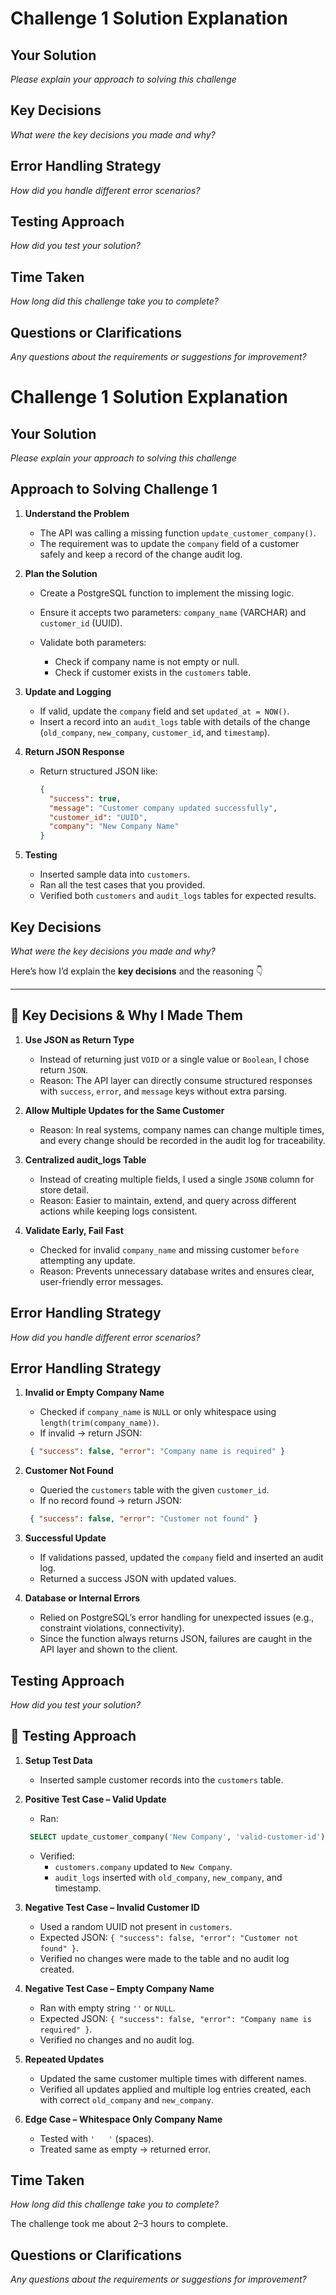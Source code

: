 # Challenge 1 Solution Explanation

## Your Solution
*Please explain your approach to solving this challenge*

## Key Decisions
*What were the key decisions you made and why?*

## Error Handling Strategy
*How did you handle different error scenarios?*

## Testing Approach
*How did you test your solution?*

## Time Taken
*How long did this challenge take you to complete?*

## Questions or Clarifications
*Any questions about the requirements or suggestions for improvement?*
# Challenge 1 Solution Explanation

## Your Solution
*Please explain your approach to solving this challenge*

## Approach to Solving Challenge 1

1. **Understand the Problem**

   * The API was calling a missing function `update_customer_company()`.
   * The requirement was to update the `company` field of a customer safely and keep a record of the change audit log.

2. **Plan the Solution**

   * Create a PostgreSQL function to implement the missing logic.
   * Ensure it accepts two parameters: `company_name` (VARCHAR) and `customer_id` (UUID).
   * Validate both parameters:

     * Check if company name is not empty or null.
     * Check if customer exists in the `customers` table.

3. **Update and Logging**

   * If valid, update the `company` field and set `updated_at = NOW()`.
   * Insert a record into an `audit_logs` table with details of the change (`old_company`, `new_company`, `customer_id`, and `timestamp`).

4. **Return JSON Response**

   * Return structured JSON like:

     ```json
     {
       "success": true,
       "message": "Customer company updated successfully",
       "customer_id": "UUID",
       "company": "New Company Name"
     }
     ```

5. **Testing**

   * Inserted sample data into `customers`.
   * Ran all the test cases that you provided.
   * Verified both `customers` and `audit_logs` tables for expected results.

## Key Decisions
*What were the key decisions you made and why?*

Here’s how I’d explain the **key decisions** and the reasoning 👇

---

## 🔑 Key Decisions & Why I Made Them

1. **Use JSON as Return Type**

   * Instead of returning just `VOID` or a single value or `Boolean`, I chose return `JSON`.
   * Reason: The API layer can directly consume structured responses with `success`, `error`, and `message` keys without extra parsing.

2. **Allow Multiple Updates for the Same Customer**

   * Reason: In real systems, company names can change multiple times, and every change should be recorded in the audit log for traceability.

3. **Centralized audit_logs Table**

   * Instead of creating multiple fields, I used a single `JSONB` column for store detail.
   * Reason: Easier to maintain, extend, and query across different actions while keeping logs consistent.

4. **Validate Early, Fail Fast**

   * Checked for invalid `company_name` and missing customer `before` attempting any update.
   * Reason: Prevents unnecessary database writes and ensures clear, user-friendly error messages.


## Error Handling Strategy
*How did you handle different error scenarios?*

##  Error Handling Strategy

1. **Invalid or Empty Company Name**

   * Checked if `company_name` is `NULL` or only whitespace using `length(trim(company_name))`.
   * If invalid → return JSON:

    ```json
     { "success": false, "error": "Company name is required" }
    ```

2. **Customer Not Found**

   * Queried the `customers` table with the given `customer_id`.
   * If no record found → return JSON:

    ```json
     { "success": false, "error": "Customer not found" }
    ```

3. **Successful Update**

   * If validations passed, updated the `company` field and inserted an audit log.
   * Returned a success JSON with updated values.

4. **Database or Internal Errors**

   * Relied on PostgreSQL’s error handling for unexpected issues (e.g., constraint violations, connectivity).
   * Since the function always returns JSON, failures are caught in the API layer and shown to the client.


## Testing Approach
*How did you test your solution?*


## 🧪 Testing Approach  

1. **Setup Test Data**  
   - Inserted sample customer records into the `customers` table.  

2. **Positive Test Case – Valid Update**  
   - Ran:  
    ```sql
     SELECT update_customer_company('New Company', 'valid-customer-id');
    ```  
   - Verified:  
     - `customers.company` updated to `New Company`.  
     - `audit_logs` inserted with `old_company`, `new_company`, and timestamp.  

3. **Negative Test Case – Invalid Customer ID**  
   - Used a random UUID not present in `customers`.  
   - Expected JSON: `{ "success": false, "error": "Customer not found" }`.  
   - Verified no changes were made to the table and no audit log created.  

4. **Negative Test Case – Empty Company Name**  
   - Ran with empty string `''` or `NULL`.  
   - Expected JSON: `{ "success": false, "error": "Company name is required" }`.  
   - Verified no changes and no audit log.  

5. **Repeated Updates**  
   - Updated the same customer multiple times with different names.  
   - Verified all updates applied and multiple log entries created, each with correct `old_company` and `new_company`.  

6. **Edge Case – Whitespace Only Company Name**  
   - Tested with `'   '` (spaces).  
   - Treated same as empty → returned error.  

## Time Taken
*How long did this challenge take you to complete?*

The challenge took me about 2–3 hours to complete.

## Questions or Clarifications
*Any questions about the requirements or suggestions for improvement?*
